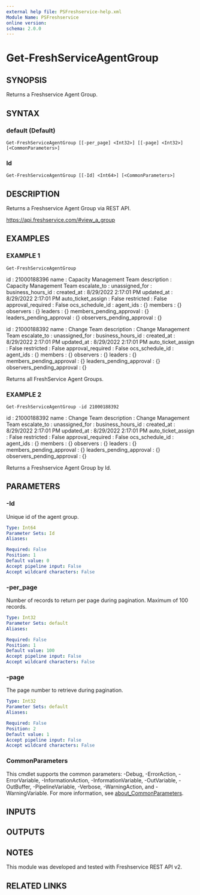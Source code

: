 ```yaml
---
external help file: PSFreshservice-help.xml
Module Name: PSFreshservice
online version:
schema: 2.0.0
---
```


# Get-FreshServiceAgentGroup

## SYNOPSIS
Returns a Freshservice Agent Group.

## SYNTAX

### default (Default)
```
Get-FreshServiceAgentGroup [[-per_page] <Int32>] [[-page] <Int32>] [<CommonParameters>]
```

### Id
```
Get-FreshServiceAgentGroup [[-Id] <Int64>] [<CommonParameters>]
```

## DESCRIPTION
Returns a Freshservice Agent Group via REST API.

https://api.freshservice.com/#view_a_group

## EXAMPLES

### EXAMPLE 1
```
Get-FreshServiceAgentGroup
```

id                         : 21000188396
name                       : Capacity Management Team
description                : Capacity Management Team
escalate_to                :
unassigned_for             :
business_hours_id          :
created_at                 : 8/29/2022 2:17:01 PM
updated_at                 : 8/29/2022 2:17:01 PM
auto_ticket_assign         : False
restricted                 : False
approval_required          : False
ocs_schedule_id            :
agent_ids                  : {}
members                    : {}
observers                  : {}
leaders                    : {}
members_pending_approval   : {}
leaders_pending_approval   : {}
observers_pending_approval : {}

id                         : 21000188392
name                       : Change Team
description                : Change Management Team
escalate_to                :
unassigned_for             :
business_hours_id          :
created_at                 : 8/29/2022 2:17:01 PM
updated_at                 : 8/29/2022 2:17:01 PM
auto_ticket_assign         : False
restricted                 : False
approval_required          : False
ocs_schedule_id            :
agent_ids                  : {}
members                    : {}
observers                  : {}
leaders                    : {}
members_pending_approval   : {}
leaders_pending_approval   : {}
observers_pending_approval : {}

Returns all FreshService Agent Groups.

### EXAMPLE 2
```
Get-FreshServiceAgentGroup -id 21000188392
```

id                         : 21000188392
name                       : Change Team
description                : Change Management Team
escalate_to                :
unassigned_for             :
business_hours_id          :
created_at                 : 8/29/2022 2:17:01 PM
updated_at                 : 8/29/2022 2:17:01 PM
auto_ticket_assign         : False
restricted                 : False
approval_required          : False
ocs_schedule_id            :
agent_ids                  : {}
members                    : {}
observers                  : {}
leaders                    : {}
members_pending_approval   : {}
leaders_pending_approval   : {}
observers_pending_approval : {}

Returns a Freshservice Agent Group by Id.

## PARAMETERS

### -Id
Unique id of the agent group.

```yaml
Type: Int64
Parameter Sets: Id
Aliases:

Required: False
Position: 1
Default value: 0
Accept pipeline input: False
Accept wildcard characters: False
```

### -per_page
Number of records to return per page during pagination. 
Maximum of 100 records.

```yaml
Type: Int32
Parameter Sets: default
Aliases:

Required: False
Position: 1
Default value: 100
Accept pipeline input: False
Accept wildcard characters: False
```

### -page
The page number to retrieve during pagination.

```yaml
Type: Int32
Parameter Sets: default
Aliases:

Required: False
Position: 2
Default value: 1
Accept pipeline input: False
Accept wildcard characters: False
```

### CommonParameters
This cmdlet supports the common parameters: -Debug, -ErrorAction, -ErrorVariable, -InformationAction, -InformationVariable, -OutVariable, -OutBuffer, -PipelineVariable, -Verbose, -WarningAction, and -WarningVariable. For more information, see [about_CommonParameters](http://go.microsoft.com/fwlink/?LinkID=113216).

## INPUTS

## OUTPUTS

## NOTES
This module was developed and tested with Freshservice REST API v2.

## RELATED LINKS
